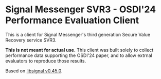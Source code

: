 # Signal Messenger SVR3 - OSDI'24 Performance Evaluation Client 
This is a client for Signal Messenger's third generation Secure Value Recovery service SVR3.

**This is not meant for actual use.** This client was built solely to collect performance data supporting the OSDI'24 paper, and to allow extrnal evaluators to reproduce those results.

Based on [libsignal v0.45.0](https://github.com/signalapp/libsignal/releases/tag/v0.45.0).
